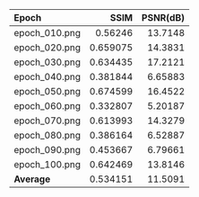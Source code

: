 | Epoch         |     SSIM |   PSNR(dB) |
|:--------------|---------:|-----------:|
| epoch_010.png | 0.56246  |   13.7148  |
| epoch_020.png | 0.659075 |   14.3831  |
| epoch_030.png | 0.634435 |   17.2121  |
| epoch_040.png | 0.381844 |    6.65883 |
| epoch_050.png | 0.674599 |   16.4522  |
| epoch_060.png | 0.332807 |    5.20187 |
| epoch_070.png | 0.613993 |   14.3279  |
| epoch_080.png | 0.386164 |    6.52887 |
| epoch_090.png | 0.453667 |    6.79661 |
| epoch_100.png | 0.642469 |   13.8146  |
| **Average**   | 0.534151 |   11.5091  |